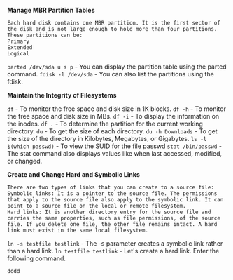 **Manage MBR Partition Tables**
```
Each hard disk contains one MBR partition. It is the first sector of the disk and is not large enough to hold more than four partitions. These partitions can be:
Primary
Extended
Logical
```
`parted /dev/sda u s p` - You can display the partition table using the parted command.
`fdisk -l /dev/sda` - You can also list the partitions using the fdisk.

**Maintain the Integrity of Filesystems**

`df` - To monitor the free space and disk size in 1K blocks. `df -h` - To monitor the free space and disk size in MBs.
`df -i` - To display the information on the inodes.
`df .` - To determine the partition for the current working directory.
`du` - To get the size of each directory.
`du -h Downloads` - To get the size of the directory in Kilobytes, Megabytes, or Gigabytes.
`ls -l $(which passwd)` - To view the SUID for the file passwd
`stat /bin/passwd` - The stat command also displays values like when last accessed, modified, or changed.

**Create and Change Hard and Symbolic Links**
```
There are two types of links that you can create to a source file:
Symbolic links: It is a pointer to the source file. The permissions that apply to the source file also apply to the symbolic link. It can point to a source file on the local or remote filesystem.
Hard links: It is another directory entry for the source file and carries the same properties, such as file permissions, of the source file. If you delete one file, the other file remains intact. A hard link must exist in the same local filesystem.
```

`ln -s testfile testlink` - The -s parameter creates a symbolic link rather than a hard link.
`ln testfile testlink` - Let's create a hard link. Enter the following command.

`dddd`

